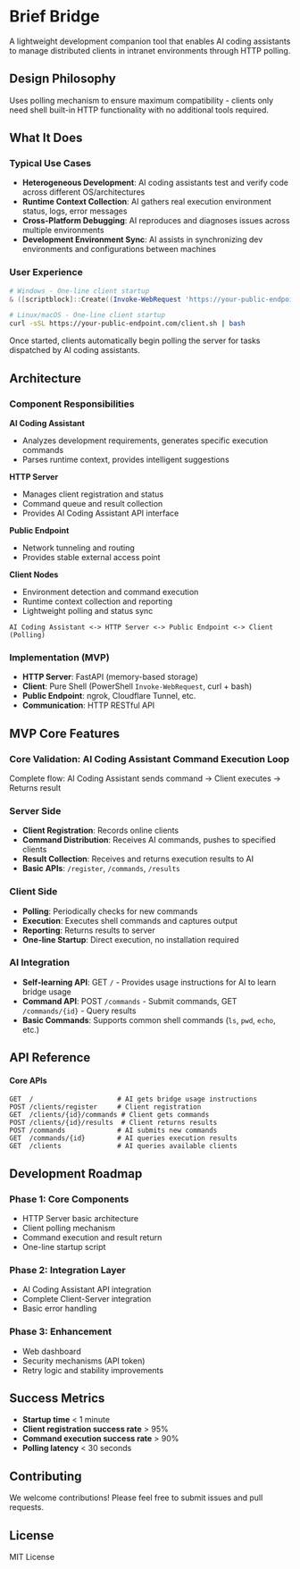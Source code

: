 # Brief Bridge

A lightweight development companion tool that enables AI coding assistants to manage distributed clients in intranet environments through HTTP polling.

## Design Philosophy

Uses polling mechanism to ensure maximum compatibility - clients only need shell built-in HTTP functionality with no additional tools required.

## What It Does

### Typical Use Cases
- **Heterogeneous Development**: AI coding assistants test and verify code across different OS/architectures
- **Runtime Context Collection**: AI gathers real execution environment status, logs, error messages
- **Cross-Platform Debugging**: AI reproduces and diagnoses issues across multiple environments
- **Development Environment Sync**: AI assists in synchronizing dev environments and configurations between machines

### User Experience
```powershell
# Windows - One-line client startup
& ([scriptblock]::Create((Invoke-WebRequest 'https://your-public-endpoint.com/client.ps1').Content)) -Start
```

```bash
# Linux/macOS - One-line client startup
curl -sSL https://your-public-endpoint.com/client.sh | bash
```

Once started, clients automatically begin polling the server for tasks dispatched by AI coding assistants.

## Architecture

### Component Responsibilities

**AI Coding Assistant**
- Analyzes development requirements, generates specific execution commands
- Parses runtime context, provides intelligent suggestions

**HTTP Server** 
- Manages client registration and status
- Command queue and result collection
- Provides AI Coding Assistant API interface

**Public Endpoint**
- Network tunneling and routing
- Provides stable external access point

**Client Nodes**
- Environment detection and command execution
- Runtime context collection and reporting
- Lightweight polling and status sync

```
AI Coding Assistant <-> HTTP Server <-> Public Endpoint <-> Client (Polling)
```

### Implementation (MVP)
- **HTTP Server**: FastAPI (memory-based storage)
- **Client**: Pure Shell (PowerShell `Invoke-WebRequest`, curl + bash)
- **Public Endpoint**: ngrok, Cloudflare Tunnel, etc.
- **Communication**: HTTP RESTful API

## MVP Core Features

### Core Validation: AI Coding Assistant Command Execution Loop
Complete flow: AI Coding Assistant sends command → Client executes → Returns result

### Server Side
- **Client Registration**: Records online clients
- **Command Distribution**: Receives AI commands, pushes to specified clients  
- **Result Collection**: Receives and returns execution results to AI
- **Basic APIs**: `/register`, `/commands`, `/results`

### Client Side  
- **Polling**: Periodically checks for new commands
- **Execution**: Executes shell commands and captures output
- **Reporting**: Returns results to server
- **One-line Startup**: Direct execution, no installation required

### AI Integration
- **Self-learning API**: GET `/` - Provides usage instructions for AI to learn bridge usage
- **Command API**: POST `/commands` - Submit commands, GET `/commands/{id}` - Query results
- **Basic Commands**: Supports common shell commands (`ls`, `pwd`, `echo`, etc.)

## API Reference

#### Core APIs
```
GET  /                     # AI gets bridge usage instructions
POST /clients/register     # Client registration
GET  /clients/{id}/commands # Client gets commands  
POST /clients/{id}/results  # Client returns results
POST /commands             # AI submits new commands
GET  /commands/{id}        # AI queries execution results
GET  /clients              # AI queries available clients
```

## Development Roadmap

### Phase 1: Core Components
- HTTP Server basic architecture
- Client polling mechanism
- Command execution and result return
- One-line startup script

### Phase 2: Integration Layer  
- AI Coding Assistant API integration
- Complete Client-Server integration
- Basic error handling

### Phase 3: Enhancement
- Web dashboard 
- Security mechanisms (API token)
- Retry logic and stability improvements

## Success Metrics

- **Startup time** < 1 minute
- **Client registration success rate** > 95%
- **Command execution success rate** > 90%
- **Polling latency** < 30 seconds

## Contributing

We welcome contributions! Please feel free to submit issues and pull requests.

## License

MIT License